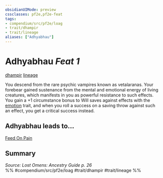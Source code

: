 ```yaml
---
obsidianUIMode: preview
cssclasses: pf2e,pf2e-feat
tags:
- compendium/src/pf2e/loag
- trait/dhampir
- trait/lineage
aliases: ["Adhyabhau"]
---
```

# Adhyabhau  *Feat 1*  
[dhampir](rules/traits/dhampir-b1.md "Dhampir Ancestry & Heritage Trait")  [lineage](rules/traits/lineage-apg.md "Lineage  Trait")  


You descend from the rare psychic vampires known as vetalaranas. Your forebear gained sustenance from the mental and emotional energy of living creatures, which manifests in you as powerful resistance to such effects. You gain a +1 circumstance bonus to Will saves against effects with the [emotion](rules/traits/emotion.md "Emotion Effect Trait") trait, and when you roll a success on a saving throw against such an effect, you get a critical success instead.

## Adhyabhau leads to...

[Feed On Pain](compendium/feats/feed-on-pain-loag.md)

## Summary

*Source: Lost Omens: Ancestry Guide p. 26*  
%% #compendium/src/pf2e/loag #trait/dhampir #trait/lineage %%